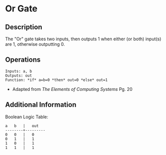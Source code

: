 # Or Gate

## Description

The "Or" gate takes two inputs, then outputs 1 when either (or both) input(s)
are 1, otherwise outputting 0.


## Operations
```
Inputs: a, b
Outputs: out
Function: *if* a=b=0 *then* out=0 *else* out=1
```
* Adapted from *The Elements of Computing Systems* Pg. 20


## Additional Information

Boolean Logic Table:
```
a   b   |   out
--------+---------
0   0   |   0
0   1   |   1
1   0   |   1
1   1   |   1
```
